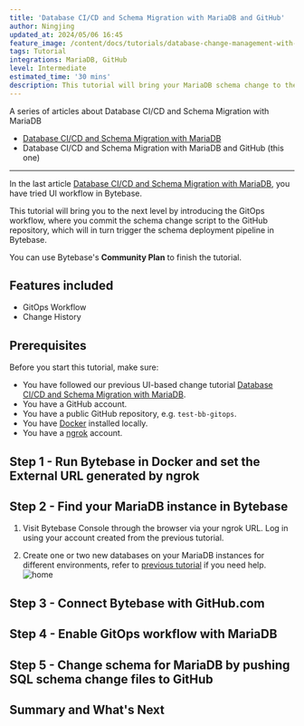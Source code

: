 ```yaml
---
title: 'Database CI/CD and Schema Migration with MariaDB and GitHub'
author: Ningjing
updated_at: 2024/05/06 16:45
feature_image: /content/docs/tutorials/database-change-management-with-mariadb-and-github/bytebase-mariadb-github-banner.webp
tags: Tutorial
integrations: MariaDB, GitHub
level: Intermediate
estimated_time: '30 mins'
description: This tutorial will bring your MariaDB schema change to the next level by introducing the GitOps workflow, where you commit schema change script to the GitHub repository, which will in turn trigger the schema deployment pipeline in Bytebase.
---
```


A series of articles about Database CI/CD and Schema Migration with MariaDB

- [Database CI/CD and Schema Migration with MariaDB](/docs/tutorials/database-change-management-with-mariadb)
- Database CI/CD and Schema Migration with MariaDB and GitHub (this one)

---

In the last article [Database CI/CD and Schema Migration with MariaDB](/docs/tutorials/database-change-management-with-mariadb), you have tried UI workflow in Bytebase.

This tutorial will bring you to the next level by introducing the GitOps workflow, where you commit the schema change script to the GitHub repository, which will in turn trigger the schema deployment pipeline in Bytebase.

You can use Bytebase's **Community Plan** to finish the tutorial.

## Features included

- GitOps Workflow
- Change History

## Prerequisites

Before you start this tutorial, make sure:

- You have followed our previous UI-based change tutorial [Database CI/CD and Schema Migration with MariaDB](/docs/tutorials/database-change-management-with-mariadb).
- You have a GitHub account.
- You have a public GitHub repository, e.g. `test-bb-gitops`.
- You have [Docker](https://www.docker.com/) installed locally.
- You have a [ngrok](http://ngrok.com) account.

## Step 1 - Run Bytebase in Docker and set the External URL generated by ngrok

<IncludeBlock url="/docs/get-started/install/vcs-with-ngrok"></IncludeBlock>

## Step 2 - Find your MariaDB instance in Bytebase

1. Visit Bytebase Console through the browser via your ngrok URL. Log in using your account created from the previous tutorial.

1. Create one or two new databases on your MariaDB instances for different environments, refer to [previous tutorial](/docs/tutorials/database-change-management-with-mariadb) if you need help.
   ![home](/content/docs/tutorials/database-change-management-with-mariadb-and-github/bb-project-dbs-mariadb.webp)

## Step 3 - Connect Bytebase with GitHub.com

<IncludeBlock url="/docs/share/tutorials/vcs-with-github"></IncludeBlock>

## Step 4 - Enable GitOps workflow with MariaDB

<IncludeBlock url="/docs/share/tutorials/vcs-in-project-github"></IncludeBlock>

## Step 5 - Change schema for MariaDB by pushing SQL schema change files to GitHub

<IncludeBlock url="/docs/share/tutorials/vcs-change-github" db="mariadb"></IncludeBlock>

## Summary and What's Next

<IncludeBlock url="/docs/share/tutorials/vcs-summary-github"></IncludeBlock>
